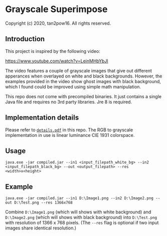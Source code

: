 # Grayscale Superimpose
Copyright (c) 2020, tan2pow16. All rights reserved.

## Introduction
This project is inspired by the following video:

https://www.youtube.com/watch?v=LeinMHbYbJI

The video features a couple of grayscale images that give out different apperances when overlayed on white and black backgrounds. However, the examples provided in the video show ghost images with black background, which I found could be improved using simple math manipulation.

This repo does not come with precompiled binaries. It just contains a single Java file and requires no 3rd party libraries. Jre 8 is required.

## Implementation details
Please refer to [`details.pdf`](https://github.com/tan2pow16/Grayscale_Superimpose/blob/main/details.pdf) in this repo. The RGB to grayscale implementation in use is linear luminance CIE 1931 colorspace.

## Usage
`java.exe -jar compiled.jar --in1 <input_filepath_white_bg> --in2 <input_filepath_black_bg> --out <output_filepath> --res <width>x<height>`

## Example
`java.exe -jar compiled.jar --in1 D:\Image1.png --in2 D:\Image2.png --out D:\Test.png --res 1366x768`

Combine `D:\Image1.png` (which will shows with white background) and `D:\Image2.png` (which will shows with black background) into `D:\Test.png` with resolution of 1366 x 768 pixels. (The `--res` flag is optional if two input images share identical resolution.)
